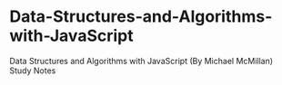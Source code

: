 # Data-Structures-and-Algorithms-with-JavaScript
Data Structures and Algorithms with JavaScript (By Michael McMillan) Study Notes
